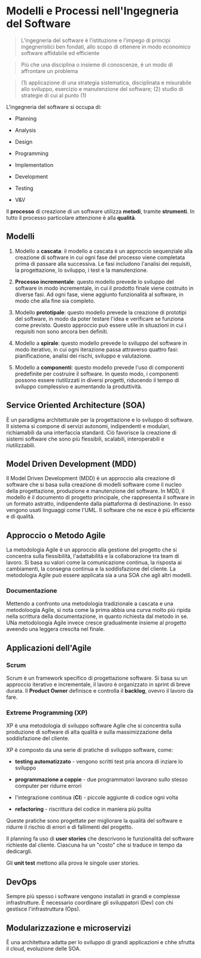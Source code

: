 # Modelli e Processi nell'Ingegneria del Software

> L’ingegneria del software è l’istituzione e l’impego di principi ingegneristici ben fondati, allo scopo di ottenere in modo economico software affidabile ed efficiente

> Più che una disciplina o insieme di conoscenze, è un modo di affrontare un problema

> (1) applicazione di una strategia sistematica, disciplinata e misurabile allo sviluppo, esercizio e manutenzione del software; (2) studio di strategie di cui al punto (1)

L'ingegneria del software si occupa di:

- Planning

- Analysis

- Design

- Programming

- Implementation

- Development

- Testing

- V&V

Il **processo** di creazione di un software utilizza **metodi**, tramite **strumenti**. In tutto il processo particolare attenzione è alla **qualità**.

## Modelli

1. Modello a **cascata**: il modello a cascata è un approccio sequenziale alla creazione di software in cui ogni fase del processo viene completata prima di passare alla successiva. Le fasi includono l'analisi dei requisiti, la progettazione, lo sviluppo, i test e la manutenzione.

2. **Processo incrementale**: questo modello prevede lo sviluppo del software in modo incrementale, in cui il prodotto finale viene costruito in diverse fasi. Ad ogni fase, viene aggiunto funzionalità al software, in modo che alla fine sia completo.

3. Modello **prototipale**: questo modello prevede la creazione di prototipi del software, in modo da poter testare l'idea e verificare se funziona come previsto. Questo approccio può essere utile in situazioni in cui i requisiti non sono ancora ben definiti.

4. Modello a **spirale**: questo modello prevede lo sviluppo del software in modo iterativo, in cui ogni iterazione passa attraverso quattro fasi: pianificazione, analisi dei rischi, sviluppo e valutazione.

5. Modello a **componenti**: questo modello prevede l'uso di componenti predefinite per costruire il software. In questo modo, i componenti possono essere riutilizzati in diversi progetti, riducendo il tempo di sviluppo complessivo e aumentando la produttività.

## Service Oriented Architecture (SOA)

È un paradigma architetturale per la progettazione e lo sviluppo di software. Il sistema si compone di servizi autonomi, indipendenti e modulari, richiamabili da una interfaccia standard. Ciò favorisce la creazione di sistemi software che sono più flessibili, scalabili, interoperabili e riutilizzabili.

## Model Driven Development (MDD)

Il Model Driven Development (MDD) è un approccio alla creazione di software che si basa sulla creazione di modelli software come il nucleo della progettazione, produzione e manutenzione del software. In MDD, il modello è il documento di progetto principale, che rappresenta il software in un formato astratto, indipendente dalla piattaforma di destinazione. In esso vengono usati linguaggi come l'UML. Il software che ne esce è più efficiente e di qualità. 

## Approccio o Metodo Agile

La metodologia Agile è un approccio alla gestione del progetto che si concentra sulla flessibilità, l'adattabilità e la collaborazione tra team di lavoro. Si basa su valori come la comunicazione continua, la risposta ai cambiamenti, la consegna continua e la soddisfazione del cliente. La metodologia Agile può essere applicata sia a una SOA che agli altri modelli.

### Documentazione

Mettendo a confronto una metodologia tradizionale a cascata e una metodoloogia Agile, si nota come la prima abbia una curva molto più ripida nella scrittura della documentazione, in quanto richiesta dal metodo in se. UNa metodoloogia Agile invece cresce gradualmente insieme al progetto aveendo una leggera crescita nel finale. 

## Applicazioni dell'Agile

### Scrum

Scrum è un framework specifico di progettazione software. Si basa su un approccio iterativo e incrementale, il lavoro è organizzato in sprint di breve durata. Il **Product Owner** definisce e controlla il **backlog**, ovevro il lavoro da fare.

### Extreme Programming (XP)

XP è una metodologia di sviluppo software Agile che si concentra sulla produzione di software di alta qualità e sulla massimizzazione della soddisfazione del cliente.

XP è composto da una serie di pratiche di sviluppo software, come:

- **testing automatizzato** - vengono scritti test pria ancora di inziare lo sviluppo

- **programmazione a coppie** - due programmatori lavorano sullo stesso computer per ridurre errori

- l'integrazione continua (**CI**) - piccole aggiunte di codice ogni volta

- **refactoring** - riscrittura del codice in maniera più pulita

Queste pratiche sono progettate per migliorare la qualità del software e ridurre il rischio di errori e di fallimenti del progetto.

Il planning fa uso di **user stories** che descrivono le funzionalità del software richieste dal cliente. Ciascuna ha un "costo" che si traduce in tempo da dedicargli.

Gli **unit test** mettono alla prova le singole user stories.

## DevOps

Sempre più spesso i software vengono installati in grandi e complesse infrastrutture. È necessario coordinare gli sviluppatori (Dev) con chi gestisce l'infrastruttura (Ops). 

## Modularizzazione e microservizi

È una architettura adatta per lo sviluppo di grandi applicazioni e chhe sfrutta il cloud, evoluzione delle SOA. 
